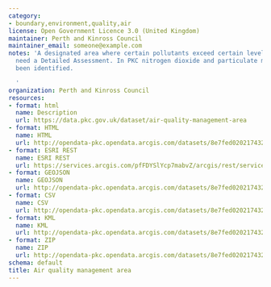 ```yaml
---
category:
- boundary,environment,quality,air
license: Open Government Licence 3.0 (United Kingdom)
maintainer: Perth and Kinross Council
maintainer_email: someone@example.com
notes: 'A designated area where certain pollutants exceed certain levels and therefore
  need a Detailed Assessment. In PKC nitrogen dioxide and particulate matter have
  been identified.

  '
organization: Perth and Kinross Council
resources:
- format: html
  name: Description
  url: https://data.pkc.gov.uk/dataset/air-quality-management-area
- format: HTML
  name: HTML
  url: http://opendata-pkc.opendata.arcgis.com/datasets/8e7fed0202174329be528a1f9706dcd3_0
- format: ESRI REST
  name: ESRI REST
  url: https://services.arcgis.com/pfFDYSlYcp7mabvZ/arcgis/rest/services/Air_quality_management_area/FeatureServer/0
- format: GEOJSON
  name: GEOJSON
  url: http://opendata-pkc.opendata.arcgis.com/datasets/8e7fed0202174329be528a1f9706dcd3_0.geojson
- format: CSV
  name: CSV
  url: http://opendata-pkc.opendata.arcgis.com/datasets/8e7fed0202174329be528a1f9706dcd3_0.csv
- format: KML
  name: KML
  url: http://opendata-pkc.opendata.arcgis.com/datasets/8e7fed0202174329be528a1f9706dcd3_0.kml
- format: ZIP
  name: ZIP
  url: http://opendata-pkc.opendata.arcgis.com/datasets/8e7fed0202174329be528a1f9706dcd3_0.zip
schema: default
title: Air quality management area
---
```

